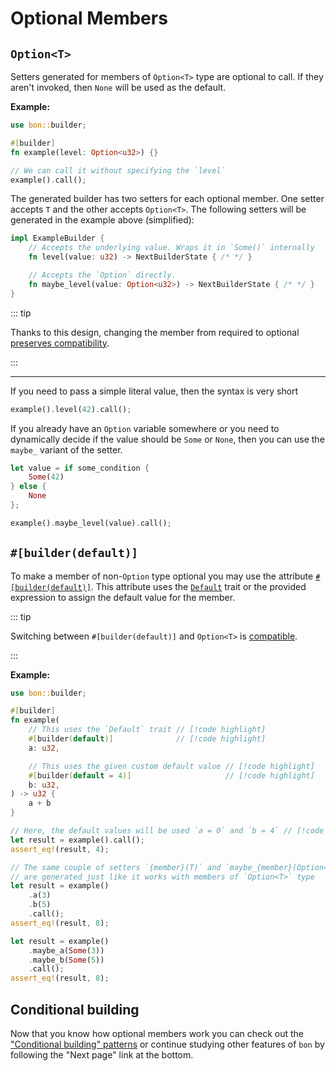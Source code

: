 # Optional Members

## `Option<T>`

Setters generated for members of `Option<T>` type are optional to call. If they aren't invoked, then `None` will be used as the default.

**Example:**

```rust
use bon::builder;

#[builder]
fn example(level: Option<u32>) {}

// We can call it without specifying the `level`
example().call();
```

The generated builder has two setters for each optional member. One setter accepts `T` and the other accepts `Option<T>`. The following setters will be generated in the example above (simplified):

```rust ignore
impl ExampleBuilder {
    // Accepts the underlying value. Wraps it in `Some()` internally
    fn level(value: u32) -> NextBuilderState { /* */ }

    // Accepts the `Option` directly.
    fn maybe_level(value: Option<u32>) -> NextBuilderState { /* */ }
}
```

::: tip

Thanks to this design, changing the member from required to optional [preserves compatibility](./compatibility#making-a-required-member-optional).

:::

---

If you need to pass a simple literal value, then the syntax is very short

```rust ignore
example().level(42).call();
```

If you already have an `Option` variable somewhere or you need to dynamically decide if the value should be `Some` or `None`, then you can use the `maybe_` variant of the setter.

```rust ignore
let value = if some_condition {
    Some(42)
} else {
    None
};

example().maybe_level(value).call();
```

## `#[builder(default)]`

To make a member of non-`Option` type optional you may use the attribute [`#[builder(default)]`](../reference/builder/member/default). This attribute uses the [`Default`](https://doc.rust-lang.org/stable/std/default/trait.Default.html) trait or the provided expression to assign the default value for the member.

::: tip

Switching between `#[builder(default)]` and `Option<T>` is [compatible](./compatibility#switching-between-option-t-and-builder-default).

:::

**Example:**

```rust
use bon::builder;

#[builder]
fn example(
    // This uses the `Default` trait // [!code highlight]
    #[builder(default)]              // [!code highlight]
    a: u32,

    // This uses the given custom default value // [!code highlight]
    #[builder(default = 4)]                     // [!code highlight]
    b: u32,
) -> u32 {
    a + b
}

// Here, the default values will be used `a = 0` and `b = 4` // [!code highlight]
let result = example().call();
assert_eq!(result, 4);

// The same couple of setters `{member}(T)` and `maybe_{member}(Option<T>)` // [!code highlight]
// are generated just like it works with members of `Option<T>` type        // [!code highlight]
let result = example()
    .a(3)
    .b(5)
    .call();
assert_eq!(result, 8);

let result = example()
    .maybe_a(Some(3))
    .maybe_b(Some(5))
    .call();
assert_eq!(result, 8);
```

## Conditional building

Now that you know how optional members work you can check out the ["Conditional building" patterns](./patterns/conditional-building) or continue studying other features of `bon` by following the "Next page" link at the bottom.
